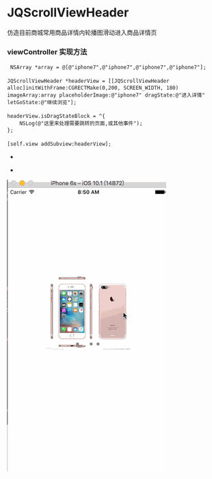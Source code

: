 # JQScrollViewHeader
仿造目前商城常用商品详情内轮播图滑动进入商品详情页

 
 
 
 ### viewController 实现方法   
 
     NSArray *array = @[@"iphone7",@"iphone7",@"iphone7",@"iphone7"];
    
    JQScrollViewHeader *headerView = [[JQScrollViewHeader alloc]initWithFrame:CGRECTMake(0,200, SCREEN_WIDTH, 180) imageArray:array placeholderImage:@"iphone7" dragState:@"进入详情" letGoState:@"继续浏览"];
    
    headerView.isDragStateBlock = ^{
        NSLog(@"这里来处理需要跳转的页面,或其他事件");
    };
    
    [self.view addSubview:headerView];
 
+ 
-
![image](https://raw.githubusercontent.com/seanBoler/JQScrollViewHeader/master/JQScrollViewHeader/gifscrollView.gif)
